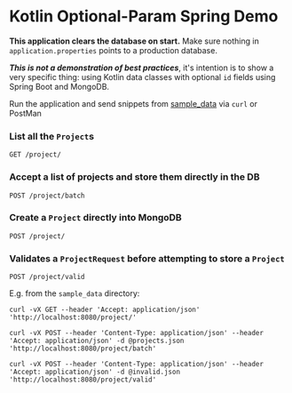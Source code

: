 # Kotlin Optional-Param Spring Demo

**This application clears the database on start.** Make sure nothing in `application.properties` points to a production database.

***This is not a demonstration of best practices***, it's intention is to show a very specific thing: using Kotlin data classes with optional `id` fields using Spring Boot and MongoDB. 

Run the application and send snippets from [sample_data](sample_data) via `curl` or PostMan 

### List all the `Project`s

`GET /project/`

### Accept a list of projects and store them directly in the DB

`POST /project/batch` 

### Create a `Project` directly into MongoDB

`POST /project/`

### Validates a `ProjectRequest` before attempting to store a `Project`  

`POST /project/valid`

E.g. from the `sample_data` directory:

```
curl -vX GET --header 'Accept: application/json' 'http://localhost:8080/project/'

curl -vX POST --header 'Content-Type: application/json' --header 'Accept: application/json' -d @projects.json 'http://localhost:8080/project/batch'

curl -vX POST --header 'Content-Type: application/json' --header 'Accept: application/json' -d @invalid.json 'http://localhost:8080/project/valid'
```
